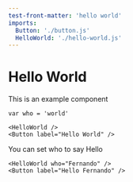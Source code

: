 ```yaml
---
test-front-matter: 'hello world'
imports:
  Button: './button.js'
  HelloWorld: './hello-world.js'
---
```

# Hello World

This is an example component

```attributes codes
var who = 'world'
```

```render html
<HelloWorld />
<Button label="Hello World" />
```

You can set who to say Hello

```render html
<HelloWorld who="Fernando" />
<Button label="Hello Fernando" />
```
